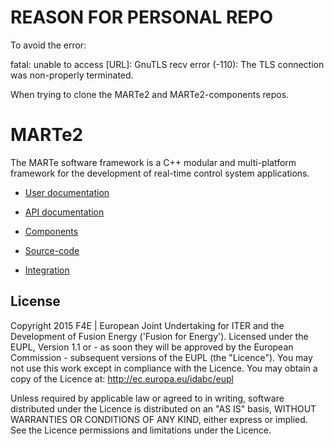 # REASON FOR PERSONAL REPO

To avoid the error:

fatal: unable to access [URL]: GnuTLS recv error (-110): The TLS connection was non-properly terminated.

When trying to clone the MARTe2 and MARTe2-components repos.

# MARTe2

The MARTe software framework is a C++ modular and multi-platform framework for the development of real-time control system applications. 

- [User documentation](https://vcis.f4e.europa.eu/marte2-docs/master/html/)
- [API documentation](https://vcis-jenkins.f4e.europa.eu/job/MARTe2-docs-master/doxygen/annotated.html)
- [Components](https://vcis-gitlab.f4e.europa.eu/aneto/MARTe2-components) 

- [Source-code](https://vcis-gitlab.f4e.europa.eu/aneto/MARTe2)
- [Integration](https://vcis-jenkins.f4e.europa.eu/job/MARTe2)

## License

Copyright 2015 F4E | European Joint Undertaking for ITER and the Development of Fusion Energy ('Fusion for Energy').
Licensed under the EUPL, Version 1.1 or - as soon they will be approved by the European Commission - subsequent versions of the EUPL (the "Licence"). You may not use this work except in compliance with the Licence. You may obtain a copy of the Licence at: http://ec.europa.eu/idabc/eupl

Unless required by applicable law or agreed to in writing, software distributed under the Licence is distributed on an "AS IS" basis, WITHOUT WARRANTIES OR CONDITIONS OF ANY KIND, either express or implied. See the Licence permissions and limitations under the Licence.
